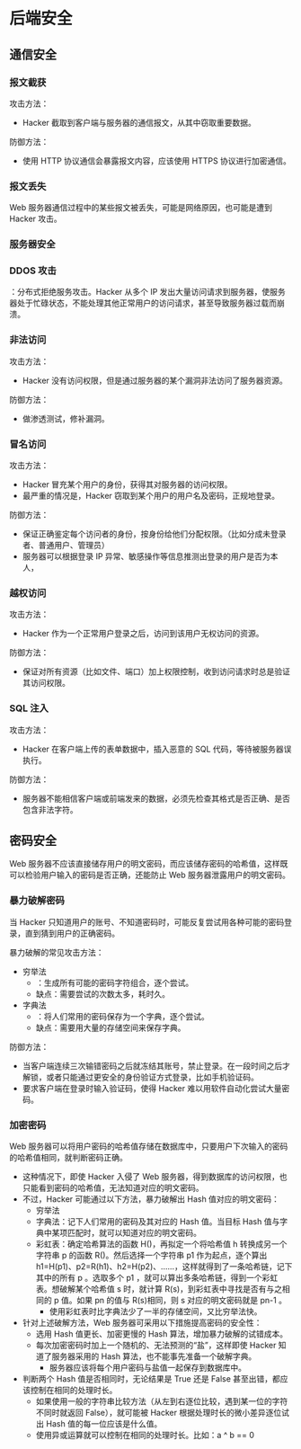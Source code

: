 # 后端安全

## 通信安全

### 报文截获

攻击方法：
- Hacker 截取到客户端与服务器的通信报文，从其中窃取重要数据。

防御方法：
- 使用 HTTP 协议通信会暴露报文内容，应该使用 HTTPS 协议进行加密通信。

### 报文丢失

Web 服务器通信过程中的某些报文被丢失，可能是网络原因，也可能是遭到 Hacker 攻击。

### 服务器安全

### DDOS 攻击

：分布式拒绝服务攻击。Hacker 从多个 IP 发出大量访问请求到服务器，使服务器处于忙碌状态，不能处理其他正常用户的访问请求，甚至导致服务器过载而崩溃。

### 非法访问

攻击方法：
- Hacker 没有访问权限，但是通过服务器的某个漏洞非法访问了服务器资源。

防御方法：
- 做渗透测试，修补漏洞。

### 冒名访问

攻击方法：
- Hacker 冒充某个用户的身份，获得其对服务器的访问权限。
- 最严重的情况是，Hacker 窃取到某个用户的用户名及密码，正规地登录。

防御方法：
- 保证正确鉴定每个访问者的身份，按身份给他们分配权限。（比如分成未登录者、普通用户、管理员）
- 服务器可以根据登录 IP 异常、敏感操作等信息推测出登录的用户是否为本人，

### 越权访问

攻击方法：
- Hacker 作为一个正常用户登录之后，访问到该用户无权访问的资源。

防御方法：
- 保证对所有资源（比如文件、端口）加上权限控制，收到访问请求时总是验证其访问权限。

### SQL 注入

攻击方法：
- Hacker 在客户端上传的表单数据中，插入恶意的 SQL 代码，等待被服务器误执行。

防御方法：
- 服务器不能相信客户端或前端发来的数据，必须先检查其格式是否正确、是否包含非法字符。

## 密码安全

Web 服务器不应该直接储存用户的明文密码，而应该储存密码的哈希值，这样既可以检验用户输入的密码是否正确，还能防止 Web 服务器泄露用户的明文密码。

### 暴力破解密码

当 Hacker 只知道用户的账号、不知道密码时，可能反复尝试用各种可能的密码登录，直到猜到用户的正确密码。

暴力破解的常见攻击方法：
- 穷举法
  - ：生成所有可能的密码字符组合，逐个尝试。
  - 缺点：需要尝试的次数太多，耗时久。
- 字典法
  - ：将人们常用的密码保存为一个字典，逐个尝试。
  - 缺点：需要用大量的存储空间来保存字典。

防御方法：
- 当客户端连续三次输错密码之后就冻结其账号，禁止登录。在一段时间之后才解锁，或者只能通过更安全的身份验证方式登录，比如手机验证码。
- 要求客户端在登录时输入验证码，使得 Hacker 难以用软件自动化尝试大量密码。

### 加密密码

Web 服务器可以将用户密码的哈希值存储在数据库中，只要用户下次输入的密码的哈希值相同，就判断密码正确。
- 这种情况下，即使 Hacker 入侵了 Web 服务器，得到数据库的访问权限，也只能看到密码的哈希值，无法知道对应的明文密码。
- 不过，Hacker 可能通过以下方法，暴力破解出 Hash 值对应的明文密码：
  - 穷举法
  - 字典法：记下人们常用的密码及其对应的 Hash 值。当目标 Hash 值与字典中某项匹配时，就可以知道对应的明文密码。
  - 彩虹表：确定哈希算法的函数 H()，再拟定一个将哈希值 h 转换成另一个字符串 p 的函数 R()。然后选择一个字符串 p1 作为起点，逐个算出 h1=H(p1)、p2=R(h1)、h2=H(p2)、……，这样就得到了一条哈希链，记下其中的所有 p 。选取多个 p1 ，就可以算出多条哈希链，得到一个彩虹表。想破解某个哈希值 s 时，就计算 R(s)，到彩虹表中寻找是否有与之相同的 p 值。如果 pn 的值与 R(s)相同，则 s 对应的明文密码就是 pn-1 。
    - 使用彩虹表时比字典法少了一半的存储空间，又比穷举法快。
- 针对上述破解方法，Web 服务器可采用以下措施提高密码的安全性：
  - 选用 Hash 值更长、加密更慢的 Hash 算法，增加暴力破解的试错成本。
  - 每次加密密码时加上一个随机的、无法预测的“盐”，这样即使 Hacker 知道了服务器采用的 Hash 算法，也不能事先准备一个破解字典。
    - 服务器应该将每个用户密码与盐值一起保存到数据库中。
- 判断两个 Hash 值是否相同时，无论结果是 True 还是 False 甚至出错，都应该控制在相同的处理时长。
  - 如果使用一般的字符串比较方法（从左到右逐位比较，遇到某一位的字符不同时就返回 False），就可能被 Hacker 根据处理时长的微小差异逐位试出 Hash 值的每一位应该是什么值。
  - 使用异或运算就可以控制在相同的处理时长。比如：a ^ b == 0
